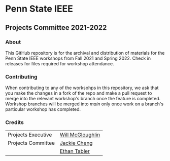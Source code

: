 # Penn State IEEE
## Projects Committee 2021-2022

### About
This GitHub repository is for the archival and distribution of materials for the Penn State IEEE workshops from Fall 2021 and Spring 2022. Check in releases for files required for workshop attendance.

### Contributing
When contributing to any of the worksohps in this repository, we ask that you make the changes in a fork of the repo and make a pull request to merge into the relevant workshop's branch once the feature is completed. Workshop branches will be merged into *main* only once work on a branch's particular workshop has completed.
### Credits
| | |
| --- | --- |
| Projects Executive | [Will McGloughlin](https://github.com/wymcg) |
| Projects Committee | [Jackie Cheng](https://github.com/JCheng1100)
| | [Ethan Tabler](https://github.com/ethantabler)
